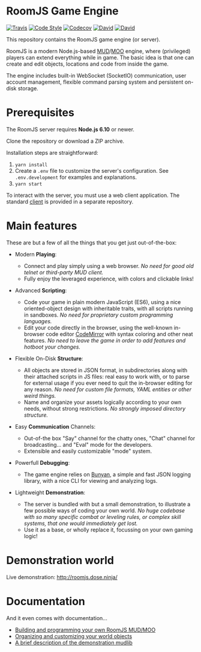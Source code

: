 RoomJS Game Engine
======================
[![Travis](https://img.shields.io/travis/doughsay/room.js.svg?style=flat-square)](https://travis-ci.org/doughsay/room.js) [![Code Style](https://img.shields.io/badge/code%20style-standard-brightgreen.svg?style=flat-square)](https://standardjs.com/) [![Codecov](https://img.shields.io/codecov/c/github/doughsay/room.js.svg?style=flat-square)](https://codecov.io/gh/doughsay/room.js) [![David](https://img.shields.io/david/doughsay/room.js.svg?style=flat-square)](https://david-dm.org/doughsay/room.js) [![David](https://img.shields.io/david/dev/doughsay/room.js.svg?style=flat-square)](https://david-dm.org/doughsay/room.js?type=dev)

This repository contains the RoomJS game engine (or server).

RoomJS is a modern Node.js-based [MUD](https://en.wikipedia.org/wiki/MUD)/[MOO](https://en.wikipedia.org/wiki/MOO) engine, where (privileged) players can extend everything while in game. The basic idea is that one can create and edit objects, locations and code from inside the game.

The engine includes built-in WebSocket (SocketIO) communication, user account management, flexible command parsing system and persistent on-disk storage.

Prerequisites
=============

The RoomJS server requires **Node.js 6.10** or newer.

Clone the repository or download a ZIP archive.

Installation steps are straightforward:

1. `yarn install`
2. Create a `.env` file to customize the server's configuration. See `.env.development` for examples and explanations.
3. `yarn start`

To interact with the server, you must use a web client application. The standard [client](https://github.com/doughsay/room.js-client) is provided in a separate repository.

Main features
=============

These are but a few of all the things that you get just out-of-the-box:

- Modern **Playing**:
  - Connect and play simply using a web browser. *No need for good old telnet or third-party MUD client.*
  - Fully enjoy the leveraged experience, with colors and clickable links!

- Advanced **Scripting**:
  - Code your game in plain modern JavaScript (ES6), using a nice oriented-object design with inheritable traits, with all scripts running in sandboxes. *No need for proprietary custom programming languages.*
  - Edit your code directly in the browser, using the well-known in-browser code editor [CodeMirror](https://codemirror.net/) with syntax coloring and other neat features. *No need to leave the game in order to add features and hotboot your changes.*

- Flexible On-Disk  **Structure**:
  - All objects are stored in JSON format, in subdirectories along with their attached scripts in JS files: real easy to work with, or to parse for external usage if you ever need to quit the in-browser editing for any reason. *No need for custom file formats, YAML entities or other weird things.*
  - Name and organize your assets logically according to your own needs, without strong restrictions. *No strongly imposed directory structure.*

- Easy **Communication** Channels:
  - Out-of-the box "Say" channel for the chatty ones, "Chat" channel for broadcasting... and "Eval" mode for the developers.
  - Extensible and easily customizable "mode" system.

- Powerfull **Debugging**:
  - The game engine relies on [Bunyan](https://github.com/trentm/node-bunyan), a simple and fast JSON logging library, with a nice CLI for viewing and analyzing logs.

- Lightweight **Demonstration**:
  - The server is bundled with but a small demonstration, to illustrate a few possible ways of coding your own world. *No huge codebase with so many specific combat or leveling rules, or complex skill systems, that one would immediately get lost.*
  - Use it as a base, or wholly replace it, focussing on your own gaming logic!

Demonstration world
===================

Live demonstration: http://roomjs.dose.ninja/

Documentation
=============

And it even comes with documentation...

- [Building and programming your own RoomJS MUD/MOO](doc/PROGRAMMING.md)
- [Organizing and customizing your world objects](doc/CUSTOMIZING.md)
- [A brief description of the demonstration mudlib](doc/DEMO_MUDLIB.md)
